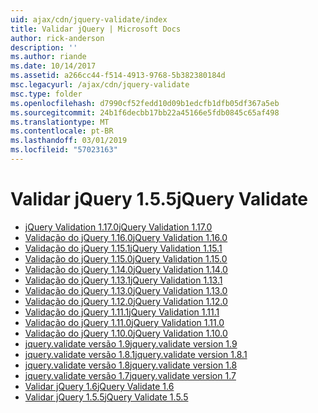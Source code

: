 ```yaml
---
uid: ajax/cdn/jquery-validate/index
title: Validar jQuery | Microsoft Docs
author: rick-anderson
description: ''
ms.author: riande
ms.date: 10/14/2017
ms.assetid: a266cc44-f514-4913-9768-5b382380184d
msc.legacyurl: /ajax/cdn/jquery-validate
msc.type: folder
ms.openlocfilehash: d7990cf52fedd10d09b1edcfb1dfb05df367a5eb
ms.sourcegitcommit: 24b1f6decbb17bb22a45166e5fdb0845c65af498
ms.translationtype: MT
ms.contentlocale: pt-BR
ms.lasthandoff: 03/01/2019
ms.locfileid: "57023163"
---
```

<a name="jquery-validate"></a><span data-ttu-id="a5c71-102">Validar jQuery 1.5.5</span><span class="sxs-lookup"><span data-stu-id="a5c71-102">jQuery Validate</span></span>
====================
- [<span data-ttu-id="a5c71-103">jQuery Validation 1.17.0</span><span class="sxs-lookup"><span data-stu-id="a5c71-103">jQuery Validation 1.17.0</span></span>](cdnjqueryvalidate1170.md)
- [<span data-ttu-id="a5c71-104">Validação do jQuery 1.16.0</span><span class="sxs-lookup"><span data-stu-id="a5c71-104">jQuery Validation 1.16.0</span></span>](cdnjqueryvalidate1160.md)
- [<span data-ttu-id="a5c71-105">Validação do jQuery 1.15.1</span><span class="sxs-lookup"><span data-stu-id="a5c71-105">jQuery Validation 1.15.1</span></span>](cdnjqueryvalidate1151.md)
- [<span data-ttu-id="a5c71-106">Validação do jQuery 1.15.0</span><span class="sxs-lookup"><span data-stu-id="a5c71-106">jQuery Validation 1.15.0</span></span>](cdnjqueryvalidate1150.md)
- [<span data-ttu-id="a5c71-107">Validação do jQuery 1.14.0</span><span class="sxs-lookup"><span data-stu-id="a5c71-107">jQuery Validation 1.14.0</span></span>](cdnjqueryvalidate1140.md)
- [<span data-ttu-id="a5c71-108">Validação do jQuery 1.13.1</span><span class="sxs-lookup"><span data-stu-id="a5c71-108">jQuery Validation 1.13.1</span></span>](cdnjqueryvalidate1131.md)
- [<span data-ttu-id="a5c71-109">Validação do jQuery 1.13.0</span><span class="sxs-lookup"><span data-stu-id="a5c71-109">jQuery Validation 1.13.0</span></span>](cdnjqueryvalidate1130.md)
- [<span data-ttu-id="a5c71-110">Validação do jQuery 1.12.0</span><span class="sxs-lookup"><span data-stu-id="a5c71-110">jQuery Validation 1.12.0</span></span>](cdnjqueryvalidate1120.md)
- [<span data-ttu-id="a5c71-111">Validação do jQuery 1.11.1</span><span class="sxs-lookup"><span data-stu-id="a5c71-111">jQuery Validation 1.11.1</span></span>](cdnjqueryvalidate1111.md)
- [<span data-ttu-id="a5c71-112">Validação do jQuery 1.11.0</span><span class="sxs-lookup"><span data-stu-id="a5c71-112">jQuery Validation 1.11.0</span></span>](cdnjqueryvalidate111.md)
- [<span data-ttu-id="a5c71-113">Validação do jQuery 1.10.0</span><span class="sxs-lookup"><span data-stu-id="a5c71-113">jQuery Validation 1.10.0</span></span>](cdnjqueryvalidate110.md)
- [<span data-ttu-id="a5c71-114">jquery.validate versão 1.9</span><span class="sxs-lookup"><span data-stu-id="a5c71-114">jquery.validate version 1.9</span></span>](cdnjqueryvalidate19.md)
- [<span data-ttu-id="a5c71-115">jquery.validate versão 1.8.1</span><span class="sxs-lookup"><span data-stu-id="a5c71-115">jquery.validate version 1.8.1</span></span>](cdnjqueryvalidate181.md)
- [<span data-ttu-id="a5c71-116">jquery.validate versão 1.8</span><span class="sxs-lookup"><span data-stu-id="a5c71-116">jquery.validate version 1.8</span></span>](cdnjqueryvalidate18.md)
- [<span data-ttu-id="a5c71-117">jquery.validate versão 1.7</span><span class="sxs-lookup"><span data-stu-id="a5c71-117">jquery.validate version 1.7</span></span>](cdnjqueryvalidate17.md)
- [<span data-ttu-id="a5c71-118">Validar jQuery 1.6</span><span class="sxs-lookup"><span data-stu-id="a5c71-118">jQuery Validate 1.6</span></span>](cdnjqueryvalidate16.md)
- [<span data-ttu-id="a5c71-119">Validar jQuery 1.5.5</span><span class="sxs-lookup"><span data-stu-id="a5c71-119">jQuery Validate 1.5.5</span></span>](cdnjqueryvalidate155.md)
